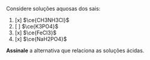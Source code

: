 Considere soluções aquosas dos sais:

1. [x] $\ce{CH3NH3Cl}$
2. [ ] $\ce{K3PO4}$
3. [x] $\ce{FeCl3}$
4. [x] $\ce{NaH2PO4}$

**Assinale** a alternativa que relaciona as soluções ácidas.
